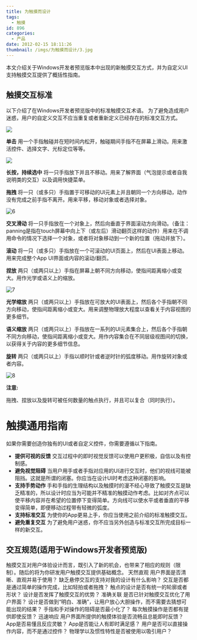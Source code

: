 ```yaml
---
title: 为触摸而设计
tags:
  - 触摸
id: 896
categories:
  - 产品
date: 2012-02-15 18:11:26
thumbnail: /imgs/为触摸而设计/3.jpg
---
```


本文介绍关于Windows开发者预览版本中出现的新触摸交互方式，并为自定义UI支持触摸交互提供了概括性指南。

## 触摸交互标准
以下介绍了在Windows开发者预览版中的标准触摸交互术语。
为了避免造成用户迷惑，用户的自定义交互不应当重复或者重新定义已经存在的标准交互方式。

[![](imgs/为触摸而设计/4.jpg)](imgs/为触摸而设计/4.jpg)

**单击** 用一个手指触碰并在短时间内松开，触碰期间手指不在屏幕上滑动。用来激活控件、选择文字、光标定位等等。


[![](imgs/为触摸而设计/5.jpg)](imgs/为触摸而设计/5.jpg)

**长按，持续选中** 将一只手指放下并且不移动。用来了解界面（气泡提示或者自我说明类的交互）以及调用快捷菜单。

<!--more-->

**拖拽** 将一只（或多只）手指置于可移动的UI元素上并且朝同一个方向移动，动作没有完成之前手指不离开。用来平移，移动对象或者选择对象。

![](imgs/为触摸而设计/6.jpg "6")

**交叉滑动** 将一只手指放在一个对象上，然后向垂直于界面滚动方向滑动。（备注： panning是指在touch屏幕中向上下（或左后）滑动翻页这样的动作）用来在不调用命令的情况下选择一个对象，或者将对象移动到一个新的位置（拖动并放下）。

**滚动** 将一只（或多只）手指放在一个可滚动的UI页面上，然后在UI表面上移动。用来完成整个App UI界面或内容的滚动/翻页。

**捏放** 两只（或两只以上）手指在屏幕上朝不同方向移动，使指间距离缩小或变大。用作光学或语义上的缩放。

![](imgs/为触摸而设计/7.jpg "7")

**光学缩放** 两只（或两只以上）手指放在可放大的UI表面上，然后各个手指朝不同方向移动，使指间距离缩小或变大。用来调整物理放大程度以查看关于内容视图的更多细节。

**语义缩放** 两只（或两只以上）手指放在一系列的UI元素集合上，然后各个手指朝不同方向移动，使指间距离缩小或变大。用作内容集合在不同层级视图间的切换，以获得关于内容的更多细节信息。

**旋转** 两只（或两只以上）手指以顺时针或者逆时针的弧度移动。用作旋转对象或者内容。

![](imgs/为触摸而设计/8.jpg "8")

__注意:__

拖拽、捏放以及旋转可被任何数量的触点执行，并且可以复合（同时执行）。

# 触摸通用指南

如果你需要创造你独有的UI或者自定义控件，你需要遵循以下指南。

*   **提供可视的反馈** 交互过程中的即时视觉反馈可以使用户更积极，自信以及有控制感。
*   **避免视觉阻碍** 当用户用手或者手指对应用的UI进行交互时，他们的视线可能被阻挡。这就是所谓的闭塞。你应当在设计UI时考虑这种闭塞的影响。
*   **支持手势动作** 手和手指的生理结构以及触摸时的漫不经心导致了触摸交互是缺乏精准的，所以设计时应当为可能并不精准的触摸动作考虑。比如对齐点可以使平移内容并在希望的位置停下变得简单。方向线可以使水平或者垂直的平移变得简单，即便移动过程带有轻微的弧度。
*   **支持标准交互** 为使你的App更易上手，你应当使用之前介绍的标准触摸交互。
*   **避免重复交互** 为了避免用户迷惑，你不应当另外创造与标准交互所完成目标一样的新交互。

## 交互规范(适用于Windows开发者预览版)

触摸交互对用户体验设计而言，既引入了新的机会，也带来了相应的规则（限制）。随后的将为你研发用户触摸交互提供基础概念。
天然直观 用户界面是否清晰、直观并易于使用？
缺乏悬停交互的支持对我的设计有什么影响？
交互是否都是通过简单的操作完成，比如轻拍或者拖拽？
触点的设计是否有统一的轮廓或者形状？
设计是否发挥了触摸交互的优势？
准确关联 是否已针对触摸交互优化了用户界面？
设计是否做到“明白、准确”，让用户放心大胆操作，而不需要去猜想可能出现的结果？
手指和手对操作的阻碍是否最小化了？
每次触摸操作是否都有提供即使反馈？
迅速响应 用户界面所提供的触摸体验是否流畅且总能即时反馈？
App是否易懂且反应灵敏？
App是否能让人有即时满足感？
用户是否可以直接操作内容，而不是通过控件？
物理学以及惯性特性是否被使用以吸引用户？